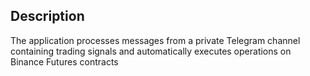 ## Description

The application processes messages from a private Telegram channel containing trading signals and automatically executes operations on Binance Futures contracts
